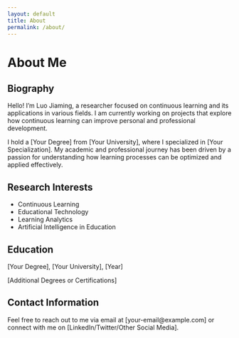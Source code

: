 ```yaml
---
layout: default
title: About
permalink: /about/
---
```


<div class="about">
  <h1>About Me</h1>

  <section class="bio">
    <h2>Biography</h2>
    <p>
      Hello! I’m Luo Jiaming, a researcher focused on continuous learning and its applications in various fields. I am currently working on projects that explore how continuous learning can improve personal and professional development.
    </p>
    <p>
      I hold a [Your Degree] from [Your University], where I specialized in [Your Specialization]. My academic and professional journey has been driven by a passion for understanding how learning processes can be optimized and applied effectively.
    </p>
  </section>

  <section class="research-interests">
    <h2>Research Interests</h2>
    <ul>
      <li>Continuous Learning</li>
      <li>Educational Technology</li>
      <li>Learning Analytics</li>
      <li>Artificial Intelligence in Education</li>
    </ul>
  </section>

  <section class="education">
    <h2>Education</h2>
    <p>
      [Your Degree], [Your University], [Year]
    </p>
    <p>
      [Additional Degrees or Certifications]
    </p>
  </section>

  <section class="contact">
    <h2>Contact Information</h2>
    <p>
      Feel free to reach out to me via email at [your-email@example.com] or connect with me on [LinkedIn/Twitter/Other Social Media].
    </p>
  </section>
</div>